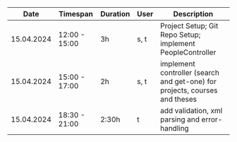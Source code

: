 

| Date       | Timespan      | Duration | User | Description                                                                |
| ---------- |---------------|----------| - |----------------------------------------------------------------------------|
| 15.04.2024 | 12:00 - 15:00 | 3h       | s, t | Project Setup; Git Repo Setup; implement PeopleController                  |
| 15.04.2024 | 15:00 - 17:00 | 2h       | s, t | implement controller (search and get-one) for projects, courses and theses |
| 15.04.2024 | 18:30 - 21:00 | 2:30h    | t | add validation, xml parsing and error-handling                             |